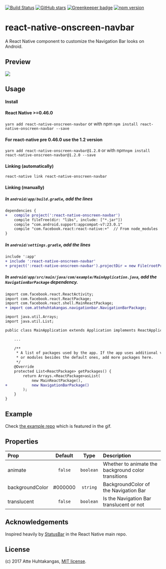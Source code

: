 [![Build Status](https://travis-ci.org/jazmon/react-native-onscreen-navbar.svg?branch=master)](https://travis-ci.org/jazmon/react-native-onscreen-navbar)
[![GitHub stars](https://img.shields.io/github/stars/jazmon/react-native-onscreen-navbar.svg)](https://github.com/jazmon/react-native-onscreen-navbar/stargazers)
[![Greenkeeper badge](https://badges.greenkeeper.io/jazmon/react-native-onscreen-navbar.svg)](https://greenkeeper.io/)
[![npm version](https://badge.fury.io/js/react-native-onscreen-navbar.svg)](https://badge.fury.io/js/react-native-onscreen-navbar)
# react-native-onscreen-navbar
A React Native component to customize the Navigation Bar looks on Android.

## Preview
![](http://i.imgur.com/g95jWQ5.gif)

## Usage

#### Install

#### React Native >=0.46.0
`yarn add react-native-onscreen-navbar` or with npm `npm install react-native-onscreen-navbar --save`

#### For react-native pre 0.46.0 use the 1.2 version

`yarn add react-native-onscreen-navbar@1.2.0` or with npm`npm install react-native-onscreen-navbar@1.2.0 --save`


#### Linking (automatically)
`react-native link react-native-onscreen-navbar`

#### Linking (manually)

##### In `android/app/build.gradle`, add the lines

```diff
dependencies {
+   compile project(':react-native-onscreen-navbar')
    compile fileTree(dir: "libs", include: ["*.jar"])
    compile "com.android.support:appcompat-v7:23.0.1"
    compile "com.facebook.react:react-native:+"  // From node_modules
}
```

##### In `android/settings.gradle`, add the lines
```diff
include ':app'
+ include ':react-native-onscreen-navbar'
+ project(':react-native-onscreen-navbar').projectDir = new File(rootProject.projectDir, '../node_modules/react-native-onscreen-navbar/android')
```

##### In `android/app/src/main/java/com/example/MainApplication.java`, add the `NavigationBarPackage` dependency.
```diff
import com.facebook.react.ReactActivity;
import com.facebook.react.ReactPackage;
import com.facebook.react.shell.MainReactPackage;
+ import com.attehuhtakangas.navigationbar.NavigationBarPackage;

import java.util.Arrays;
import java.util.List;

public class MainApplication extends Application implements ReactApplication {

    ...
    
    /**
     * A list of packages used by the app. If the app uses additional views
     * or modules besides the default ones, add more packages here.
     */
    @Override
    protected List<ReactPackage> getPackages() {
        return Arrays.<ReactPackage>asList(
            new MainReactPackage(),
+           new NavigationBarPackage()
        );
    }
}
```

## Example
Check [the example repo](https://github.com/jazmon/react-native-onscreen-navbar-example) which is featured in the gif.

## Properties

| Prop  | Default  | Type | Description |
| :------------ |:---------------:| :---------------:| :-----|
| animate | `false` | `boolean` | Whether to animate the background color transitions |
| backgroundColor | #000000 | `string` | BackgroundColor of the Navigation Bar  |
| translucent | `false` | `boolean` | Is the Navigation Bar translucent or not |


## Acknowledgements
Inspired heavily by [StatusBar](https://github.com/facebook/react-native/blob/0.27-stable/Libraries/Components/StatusBar/StatusBar.js) in the React Native main repo.


## License

(c) 2017 Atte Huhtakangas, [MIT license](/LICENSE).